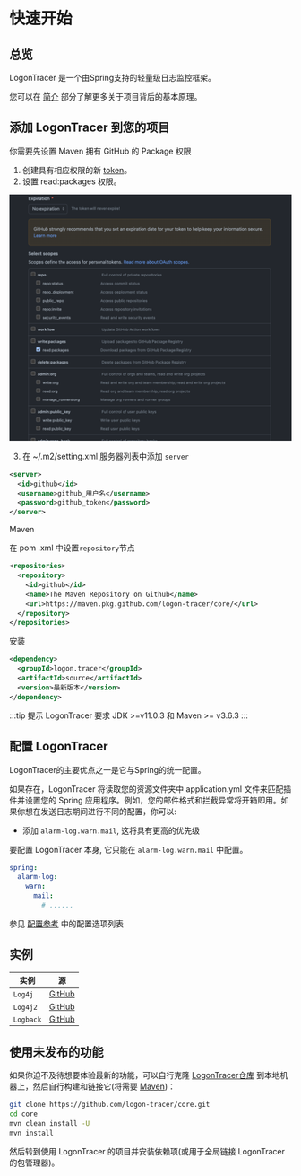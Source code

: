 # 快速开始

## 总览

LogonTracer 是一个由Spring支持的轻量级日志监控框架。

您可以在 [简介](./why) 部分了解更多关于项目背后的基本原理。

## 添加 LogonTracer 到您的项目

你需要先设置 Maven 拥有 GitHub 的 Package 权限

1. 创建具有相应权限的新 [token](https://github.com/settings/tokens)。
2. 设置 read:packages 权限。

![GitHub Token](/github_token_read_packages.png)

3. 在 ~/.m2/setting.xml 服务器列表中添加 `server`

```xml
<server>
  <id>github</id>
  <username>github_用户名</username>
  <password>github_token</password>
</server>
```

Maven

在 pom .xml 中设置`repository`节点

```xml
<repositories>
  <repository>
    <id>github</id>
    <name>The Maven Repository on Github</name>
    <url>https://maven.pkg.github.com/logon-tracer/core/</url>
  </repository>
</repositories>
```

安装

```xml
<dependency>
  <groupId>logon.tracer</groupId>
  <artifactId>source</artifactId>
  <version>最新版本</version>
</dependency>
```

:::tip 提示
LogonTracer 要求 JDK >=v11.0.3 和 Maven >= v3.6.3
:::

## 配置 LogonTracer

LogonTracer的主要优点之一是它与Spring的统一配置。

如果存在，LogonTracer 将读取您的资源文件夹中 application.yml 文件来匹配插件并设置您的 Spring 应用程序。例如，您的邮件格式和拦截异常将开箱即用。如果你想在发送日志期间进行不同的配置，你可以:

- 添加 `alarm-log.warn.mail`, 这将具有更高的优先级

要配置 LogonTracer 本身, 它只能在 `alarm-log.warn.mail` 中配置。

```yaml
spring:
  alarm-log:
    warn:
      mail:
        # ......
```

参见 [配置参考](/config/settings) 中的配置选项列表

## 实例

| 实例 | 源 |
|---|---|
| `Log4j` | [GitHub](https://github.com/logon-tracer/core/tree/main/example/spring-boot-log4j) |
| `Log4j2` | [GitHub](https://github.com/logon-tracer/core/tree/main/example/spring-boot-log4j2) |
| `Logback` | [GitHub](https://github.com/logon-tracer/core/tree/main/example/spring-boot-logback) |

## 使用未发布的功能

如果你迫不及待想要体验最新的功能，可以自行克隆 [LogonTracer仓库](https://github.com/logon-tracer/core) 到本地机器上，然后自行构建和链接它(将需要 [Maven](https://maven.apache.org/index.html))：

```sh
git clone https://github.com/logon-tracer/core.git
cd core
mvn clean install -U
mvn install
```

然后转到使用 LogonTracer 的项目并安装依赖项(或用于全局链接 LogonTracer 的包管理器)。
